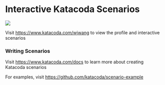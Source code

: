 # Interactive Katacoda Scenarios

[![](http://shields.katacoda.com/katacoda/wjwang/count.svg)](https://www.katacoda.com/wjwang "Get your profile on Katacoda.com")

Visit https://www.katacoda.com/wjwang to view the profile and interactive scenarios

### Writing Scenarios
Visit https://www.katacoda.com/docs to learn more about creating Katacoda scenarios

For examples, visit https://github.com/katacoda/scenario-example
